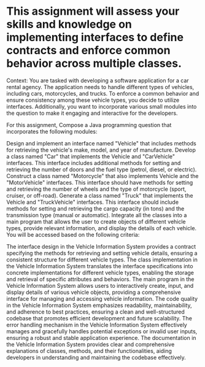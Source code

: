 # This assignment will assess your skills and knowledge on implementing interfaces to define contracts and enforce common behavior across multiple classes.

Context: You are tasked with developing a software application for a car rental agency. The application needs to handle different types of vehicles, including cars, motorcycles, and trucks. To enforce a common behavior and ensure consistency among these vehicle types, you decide to utilize interfaces. Additionally, you want to incorporate various small modules into the question to make it engaging and interactive for the developers.

For this assignment, Compose a Java programming question that incorporates the following modules:

Design and implement an interface named "Vehicle" that includes methods for retrieving the vehicle's make, model, and year of manufacture.
Develop a class named "Car" that implements the Vehicle and "CarVehicle" interfaces. This interface includes additional methods for setting and retrieving the number of doors and the fuel type (petrol, diesel, or electric).
Construct a class named "Motorcycle" that also implements Vehicle and the "MotorVehicle" interfaces. This interface should have methods for setting and retrieving the number of wheels and the type of motorcycle (sport, cruiser, or off-road).
Generate a class named "Truck" that implements the Vehicle and "TruckVehicle" interfaces. This interface should include methods for setting and retrieving the cargo capacity (in tons) and the transmission type (manual or automatic).
Integrate all the classes into a main program that allows the user to create objects of different vehicle types, provide relevant information, and display the details of each vehicle.
You will be accessed based on the following criteria:

The interface design in the Vehicle Information System provides a contract specifying the methods for retrieving and setting vehicle details, ensuring a consistent structure for different vehicle types.
The class implementation in the Vehicle Information System translates the interface specifications into concrete implementations for different vehicle types, enabling the storage and retrieval of specific attributes and behaviors.
The main program in the Vehicle Information System allows users to interactively create, input, and display details of various vehicle objects, providing a comprehensive interface for managing and accessing vehicle information.
The code quality in the Vehicle Information System emphasizes readability, maintainability, and adherence to best practices, ensuring a clean and well-structured codebase that promotes efficient development and future scalability.
The error handling mechanism in the Vehicle Information System effectively manages and gracefully handles potential exceptions or invalid user inputs, ensuring a robust and stable application experience.
The documentation in the Vehicle Information System provides clear and comprehensive explanations of classes, methods, and their functionalities, aiding developers in understanding and maintaining the codebase effectively.
